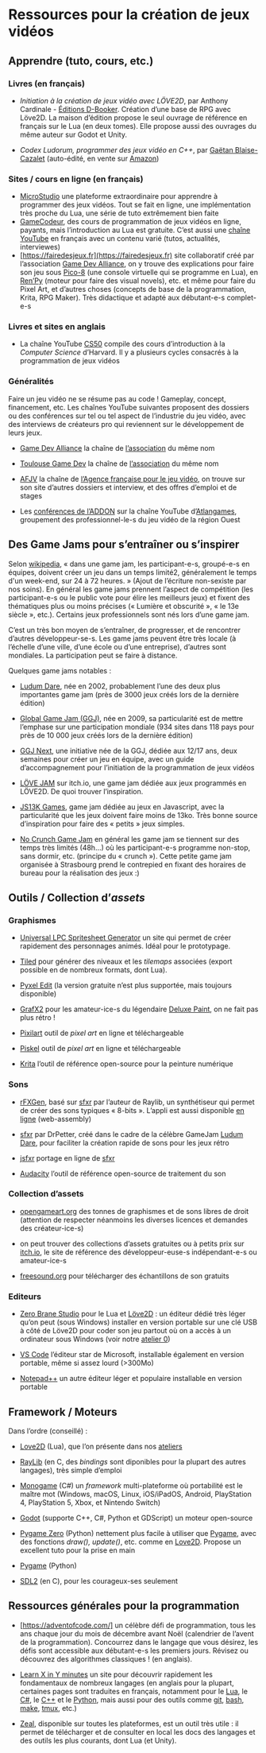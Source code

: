 # Ressources pour la création de jeux vidéos

## Apprendre (tuto, cours, etc.)

### Livres (en français)

- *Initiation à la création de jeux vidéo avec LÖVE2D*, par Anthony Cardinale - [Éditions D-Booker](https://www.d-booker.fr/developpement-de-jeux-video/654-1194-initiation-a-la-creation-de-jeux-video-en-lua-avec-love2d.html). Création d’une base de RPG avec Löve2D. La maison d’édition propose le seul ouvrage de référence en français sur le Lua (en deux tomes). Elle propose aussi des ouvrages du même auteur sur Godot et Unity.

- *Codex Ludorum, programmer des jeux vidéo en C++*, par [Gaëtan Blaise-Cazalet](https://github.com/Gaetz) (auto-édité, en vente sur [Amazon](https://www.amazon.fr/Programmer-jeux-vid%C3%A9o-Codex-Ludorum/dp/2958679217))

### Sites / cours en ligne (en français)

- [MicroStudio](https://microstudio.dev/fr/) une plateforme extraordinaire pour apprendre à programmer des jeux vidéos. Tout se fait en ligne, une implémentation très proche du Lua, une série de tuto extrêmement bien faite
- [GameCodeur](https://www.gamecodeur.fr/), des cours de programmation de jeux vidéos en ligne, payants, mais l’introduction au Lua est gratuite. C’est aussi une [chaîne YouTube](https://www.youtube.com/@gamecodeur) en français avec un contenu varié (tutos, actualités, interviewes)  
- [https://fairedesjeux.fr](https://fairedesjeux.fr) site collaboratif créé par l’association [Game Dev Alliance](https://gamedevalliance.fr/), on y trouve des explications pour faire son jeu sous [Pico-8](https://www.lexaloffle.com/pico-8.php) (une console virtuelle qui se programme en Lua), en [Ren’Py](https://www.renpy.org/) (moteur pour faire des visual novels), etc. et même pour faire du Pixel Art, et d’autres choses (concepts de base de la programmation, Krita, RPG Maker). Très didactique et adapté aux débutant-e-s complet-e-s

### Livres et sites en anglais
- La chaîne YouTube [CS50](https://www.youtube.com/@cs50) compile des cours d’introduction à la *Computer Science* d’Harvard. Il y a plusieurs cycles consacrés à la programmation de jeux vidéos

### Généralités

Faire un jeu vidéo ne se résume pas au code ! Gameplay, concept, financement, etc. Les chaînes YouTube suivantes proposent des dossiers ou des conférences sur tel ou tel aspect de l’industrie du jeu vidéo, avec des interviews de créateurs pro qui reviennent sur le développement de leurs jeux.

- [Game Dev Alliance](https://www.youtube.com/@GameDevAlliance) la chaîne de [l’association](https://gamedevalliance.fr/) du même nom

- [Toulouse Game Dev](https://www.youtube.com/@toulousegamedev/) la chaîne de [l’association](http://toulousegamedev.fr/) du même nom

- [AFJV](https://www.youtube.com/@Afjv-jeuxvideo/) la chaîne de [l’Agence française pour le jeu vidéo](https://www.afjv.com/), on trouve sur son site d’autres dossiers et interview, et des offres d’emploi et de stages

- Les [conférences de l’ADDON](https://www.youtube.com/@Atlangames/videos) sur la chaîne YouTube d’[Atlangames](https://www.atlangames.com/), groupement des professionnel-le-s du jeu vidéo de la région Ouest

## Des Game Jams pour s’entraîner ou s’inspirer

Selon [wikipedia](https://fr.wikipedia.org/wiki/Game_jam), « dans une game jam, les participant-e-s, groupé-e-s en équipes, doivent créer un jeu dans un temps limité2, généralement le temps d'un week-end, sur 24 à 72 heures. » (Ajout de l’écriture non-sexiste par nos soins). En général les game jams prennent l’aspect de compétition (les participant-e-s ou le public vote pour élire les meilleurs jeux) et fixent des thématiques plus ou moins précises (« Lumière et obscurité », « le 13e siècle », etc.). Certains jeux professionnels sont nés lors d’une game jam.

C’est un très bon moyen de s’entraîner, de progresser, et de rencontrer d’autres développeur-se-s. Les game jams peuvent être très locale (à l’échelle d’une ville, d’une école ou d’une entreprise), d’autres sont mondiales. La participation peut se faire à distance.

Quelques game jams notables :

- [Ludum Dare](https://ludumdare.com/), née en 2002, probablement l’une des deux plus importantes game jam (près de 3000 jeux créés lors de la dernière édition)

- [Global Game Jam (GGJ)](https://globalgamejam.org/), née en 2009, sa particularité est de mettre l’emphase sur une participation mondiale (934 sites dans 118 pays pour près de 10 000 jeux créés lors de la dernière édition)

- [GGJ Next](https://ggjnext.org/fr/le-jam/), une initiative née de la GGJ, dédiée aux 12/17 ans, deux semaines pour créer un jeu en équipe, avec un guide d’accompagnement pour l’initiation de la programmation de jeux vidéos

- [LÖVE JAM](https://itch.io/jam/love2d-jam-2023) sur itch.io, une game jam dédiée aux jeux programmés en LÖVE2D. De quoi trouver l’inspiration.

- [JS13K Games](https://js13kgames.com/), game jam dédiée au jeux en Javascript, avec la particularité que les jeux doivent faire moins de 13ko. Très bonne source d’inspiration pour faire des « petits » jeux simples.

- [No Crunch Game Jam](https://nocrunch.strasbourggames.com/) en général les game jam se tiennent sur des temps très limités (48h…) où les participant-e-s programme non-stop, sans dormir, etc. (principe du « crunch »). Cette petite game jam organisée à Strasbourg prend le contrepied en fixant des horaires de bureau pour la réalisation des jeux :)


## Outils / Collection d’*assets*

### Graphismes

- [Universal LPC Spritesheet Generator](https://sanderfrenken.github.io/Universal-LPC-Spritesheet-Character-Generator/) un site qui permet de créer rapidement des personnages animés. Idéal pour le prototypage.

- [Tiled](https://www.mapeditor.org/download.html) pour générer des niveaux et les *tilemaps* associées (export possible en de nombreux formats, dont Lua).

- [Pyxel Edit](https://www.pyxeledit.com/get.php) (la version gratuite n’est plus supportée, mais toujours disponible)

- [GrafX2](http://pulkomandy.tk/projects/GrafX2) pour les amateur-ice-s du légendaire [Deluxe Paint](https://fr.wikipedia.org/wiki/Deluxe_Paint), on ne fait pas plus rétro !

- [Pixilart](https://www.pixilart.com) outil de *pixel art* en ligne et téléchargeable

- [Piskel](https://www.piskelapp.com/) outil de *pixel art* en ligne et téléchargeable

- [Krita](https://krita.org/fr/) l’outil de référence open-source pour la peinture numérique

### Sons

- [rFXGen](https://github.com/raysan5/rfxgen), basé sur [sfxr](http://www.drpetter.se/project_sfxr.html) par l’auteur de Raylib, un synthétiseur qui permet de créer des sons typiques « 8-bits ». L’appli est aussi disponible [en ligne](https://raylibtech.itch.io/rfxgen) (web-assembly)

- [sfxr](http://www.drpetter.se/project_sfxr.html) par DrPetter, créé dans le cadre de la célèbre GameJam [Ludum Dare](https://ludumdare.com/), pour faciliter la création rapide de sons pour les jeux rétro

- [jsfxr](https://sfxr.me/) portage en ligne de [sfxr](http://www.drpetter.se/project_sfxr.html)

- [Audacity](https://www.audacityteam.org/) l’outil de référence open-source de traitement du son

### Collection d’assets

- [opengameart.org](https://opengameart.org/) des tonnes de graphismes et de sons libres de droit (attention de respecter néanmoins les diverses licences et demandes des créateur-ice-s)

- on peut trouver des collections d’assets gratuites ou à petits prix sur [itch.io](https://itch.io/), le site de référence des développeur-euse-s indépendant-e-s ou amateur-ice-s

- [freesound.org](https://freesound.org/) pour télécharger des échantillons de son gratuits

### Editeurs

- [Zero Brane Studio](https://studio.zerobrane.com/) pour le Lua et [Löve2D](https://love2d.org/) : un éditeur dédié très léger qu’on peut (sous Windows) installer en version portable sur une clé USB à côté de Löve2D pour coder son jeu partout où on a accès à un ordinateur sous Windows (voir notre [atelier 0](./atelier0.md))

- [VS Code](https://code.visualstudio.com/) l’éditeur star de Microsoft, installable également en version portable, même si assez lourd (>300Mo)

- [Notepad++](https://notepad-plus-plus.org/) un autre éditeur léger et populaire installable en version portable

## Framework / Moteurs

Dans l’ordre (conseillé) :

- [Love2D](https://love2d.org/) (Lua), que l’on présente dans nos [ateliers](https://github.com/aucoindujeu/codeclub)

- [RayLib](https://www.raylib.com/) (en C, des *bindings* sont diponibles pour la plupart des autres langages), très simple d’emploi

- [Monogame](https://www.monogame.net/) (C#) un *framework* multi-plateforme où portabilité est le maître mot (Windows, macOS, Linux, iOS/iPadOS, Android, PlayStation 4, PlayStation 5, Xbox, et Nintendo Switch)

- [Godot](https://godotengine.org/) (supporte C++, C#, Python et GDScript) un moteur open-source

- [Pygame Zero](https://pygame-zero.readthedocs.io/en/stable/index.html) (Python) nettement plus facile à utiliser que [Pygame](https://www.pygame.org/), avec des fonctions *draw(), update()*, etc. comme en [Love2D](https://love2d.org/). Propose un excellent tuto pour la prise en main

- [Pygame](https://www.pygame.org/) (Python)

- [SDL2](https://www.libsdl.org/) (en C), pour les courageux-ses seulement

## Ressources générales pour la programmation

- [https://adventofcode.com/] un célèbre défi de programmation, tous les ans chaque jour du mois de décembre avant Noël (calendrier de l’avent de la programmation). Concourrez dans le langage que vous désirez, les défis sont accessible aux débutant-e-s les premiers jours. Révisez ou découvrez des algorithmes classiques ! (en anglais).

- [Learn X in Y minutes](https://learnxinyminutes.com/) un site pour découvrir rapidement les fondamentaux de nombreux langages (en anglais pour la plupart, certaines pages sont traduites en français, notamment pour le [Lua](https://learnxinyminutes.com/docs/fr-fr/lua-fr/), le [C#](https://learnxinyminutes.com/docs/fr-fr/csharp-fr/), le [C++](https://learnxinyminutes.com/docs/fr-fr/c++-fr/) et le [Python](https://learnxinyminutes.com/docs/fr-fr/python-fr/), mais aussi pour des outils comme [git](https://learnxinyminutes.com/docs/fr-fr/git-fr/), [bash](https://learnxinyminutes.com/docs/fr-fr/bash-fr/), [make](https://learnxinyminutes.com/docs/fr-fr/make-fr/), [tmux](https://learnxinyminutes.com/docs/fr-fr/tmux-fr/), etc.) 

- [Zeal](https://zealdocs.org/), disponible sur toutes les plateformes, est un outil très utile : il permet de télécharger et de consulter en local les docs des langages et des outils les plus courants, dont Lua (et Unity). 